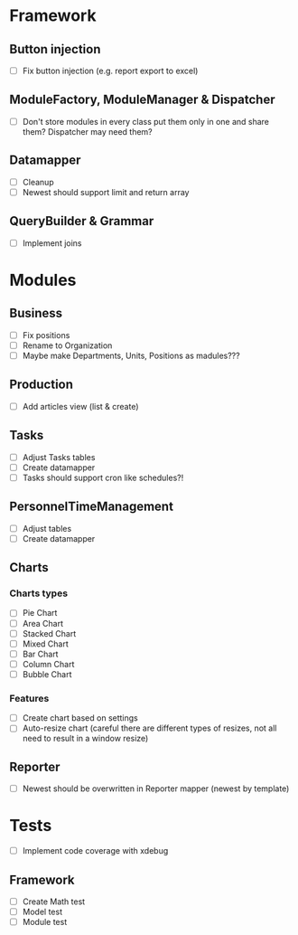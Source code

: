 # Framework

## Button injection

- [ ] Fix button injection (e.g. report export to excel)

## ModuleFactory, ModuleManager & Dispatcher

- [ ] Don't store modules in every class put them only in one and share them? Dispatcher may need them?

## Datamapper

- [ ] Cleanup
- [ ] Newest should support limit and return array

## QueryBuilder & Grammar

- [ ] Implement joins

# Modules

## Business

- [ ] Fix positions
- [ ] Rename to Organization
- [ ] Maybe make Departments, Units, Positions as madules???

## Production

- [ ] Add articles view (list & create)

## Tasks

- [ ] Adjust Tasks tables
- [ ] Create datamapper
- [ ] Tasks should support cron like schedules?!

## PersonnelTimeManagement

- [ ] Adjust tables
- [ ] Create datamapper
 
## Charts

### Charts types

- [ ] Pie Chart
- [ ] Area Chart
- [ ] Stacked Chart
- [ ] Mixed Chart
- [ ] Bar Chart
- [ ] Column Chart
- [ ] Bubble Chart

### Features
- [ ] Create chart based on settings
- [ ] Auto-resize chart (careful there are different types of resizes, not all need to result in a window resize)

## Reporter

- [ ] Newest should be overwritten in Reporter mapper (newest by template)

# Tests

- [ ] Implement code coverage with xdebug

## Framework

- [ ] Create Math test
- [ ] Model test
- [ ] Module test
